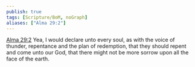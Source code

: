 ```yaml
---
publish: true
tags: [Scripture/BoM, noGraph]
aliases: ["Alma 29:2"]
---
```

[Alma 29:2](https://churchofjesuschrist.org/study/scriptures/bofm/alma/29?lang=eng&id=p2#p2) Yea, I would declare unto every soul, as with the voice of thunder, repentance and the plan of redemption, that they should repent and come unto our God, that there might not be more sorrow upon all the face of the earth.
